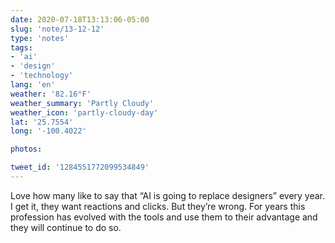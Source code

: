 ```yaml
---
date: 2020-07-18T13:13:06-05:00
slug: 'note/13-12-12'
type: 'notes'
tags:
- 'ai'
- 'design'
- 'technology'
lang: 'en'
weather: '82.16°F'
weather_summary: 'Partly Cloudy'
weather_icon: 'partly-cloudy-day'
lat: '25.7554'
long: '-100.4022'

photos:

tweet_id: '1284551772099534849'
---
```

Love how many like to say that “AI is going to replace designers” every year. I get it, they want reactions and clicks. But they’re wrong.
For years this profession has evolved with the tools and use them to their advantage and they will continue to do so.    